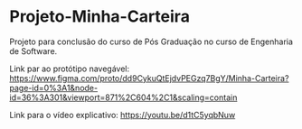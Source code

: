 # Projeto-Minha-Carteira
Projeto para conclusão do curso de Pós Graduação no curso de Engenharia de Software.

Link par ao protótipo navegável: https://www.figma.com/proto/dd9CykuQtEjdvPEGzq7BgY/Minha-Carteira?page-id=0%3A1&node-id=36%3A301&viewport=871%2C604%2C1&scaling=contain

Link para o vídeo explicativo: https://youtu.be/d1tC5yqbNuw
